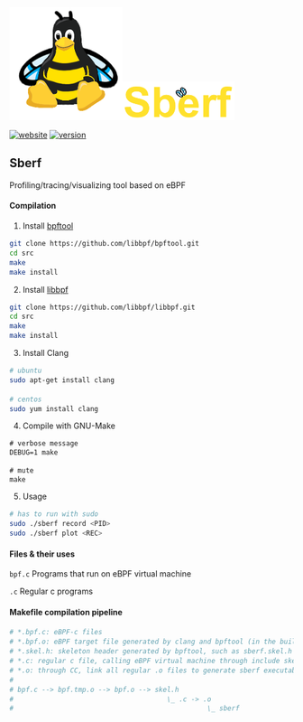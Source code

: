 <div>
<img width="200" src="images/sberf-transparent.png" /><img width="200" src="images/sberf-title.png" />
</div>

[![website][s1]][l1] [![version][s2]][l2]

## Sberf
Profiling/tracing/visualizing tool based on eBPF

#### Compilation

1. Install [bpftool](https://github.com/libbpf/bpftool)

```bash
git clone https://github.com/libbpf/bpftool.git
cd src
make
make install
```

2. Install [libbpf](https://github.com/libbpf/libbpf)

```bash
git clone https://github.com/libbpf/libbpf.git
cd src
make
make install
```

3. Install Clang

```bash
# ubuntu
sudo apt-get install clang

# centos
sudo yum install clang
```

4. Compile with GNU-Make

```
# verbose message
DEBUG=1 make

# mute
make
```

5. Usage

```bash
# has to run with sudo
sudo ./sberf record <PID>
sudo ./sberf plot <REC>
```

#### Files & their uses

`bpf.c` Programs that run on eBPF virtual machine

`.c` Regular c programs

#### Makefile compilation pipeline

```bash
# *.bpf.c: eBPF-c files
# *.bpf.o: eBPF target file generated by clang and bpftool (in the build_bpf folder)
# *.skel.h: skeleton header generated by bpftool, such as sberf.skel.h (in the build_bpf folder)
# *.c: regular c file, calling eBPF virtual machine through include skeleton header 
# *.o: through CC, link all regular .o files to generate sberf executable file
#
# bpf.c --> bpf.tmp.o --> bpf.o --> skel.h
#                                      \_ .c -> .o
#                                                \_ sberf
```

[s1]: https://img.shields.io/badge/website-official-FFDB1A
[l1]: https://sberm.cn/sberf

[s2]: https://img.shields.io/badge/version-v0.0.1-green
[l2]: https://sberm.cn/sberf
